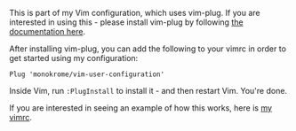 This is part of my Vim configuration, which uses vim-plug. If you are interested in
using this - please install vim-plug by following [the documentation here](vplg).

After installing vim-plug, you can add the following to your vimrc in order to
get started using my configuration:

    Plug 'monokrome/vim-user-configuration'
    
Inside Vim, run `:PlugInstall` to install it - and then restart Vim. You're
done.

If you are interested in seeing an example of how this works, here is
[my vimrc][vrc].


[vplg]: https://github.com/junegunn/vim-plug "vim-plug"
[vrc]: https://github.com/monokrome/vim-config/tree/master/vimrc "my vimrc"
